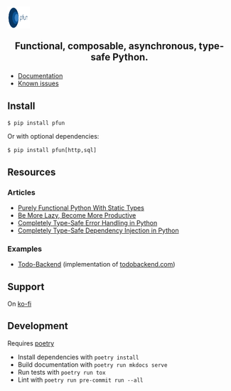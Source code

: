 ## <img src="https://raw.githubusercontent.com/suned/pfun/master/logo/pfun_logo.svg?sanitize=true" style=" width:50px ; height:50px "/> <br> <p align="center">Functional, composable, asynchronous, type-safe Python.</p>

- [Documentation](https://pfun.readthedocs.io/en/latest/)
- [Known issues](https://github.com/suned/pfun/issues?q=is%3Aopen+is%3Aissue+label%3Abug)

## Install

```console
$ pip install pfun
```

Or with optional dependencies:
```console
$ pip install pfun[http,sql]
```

## Resources

### Articles
- [Purely Functional Python With Static Types](https://dev.to/suned/purely-functional-python-with-static-types-41mf)
- [Be More Lazy, Become More Productive](https://dev.to/suned/be-more-lazy-become-more-productive-2cnb)
- [Completely Type-Safe Error Handling in Python](https://dev.to/suned/completely-type-safe-error-handling-in-python-3apg)
- [Completely Type-Safe Dependency Injection in Python](https://dev.to/suned/completely-type-safe-dependency-injection-in-python-48a5)

### Examples
- [Todo-Backend](https://github.com/suned/pfun-todo-backend/) (implementation of [todobackend.com](https://todobackend.com/))
## Support

On [ko-fi](https://ko-fi.com/python_pfun)

## Development

Requires [poetry](https://poetry.eustace.io/)

- Install dependencies with `poetry install`
- Build documentation with `poetry run mkdocs serve`
- Run tests with `poetry run tox`
- Lint with `poetry run pre-commit run --all`
